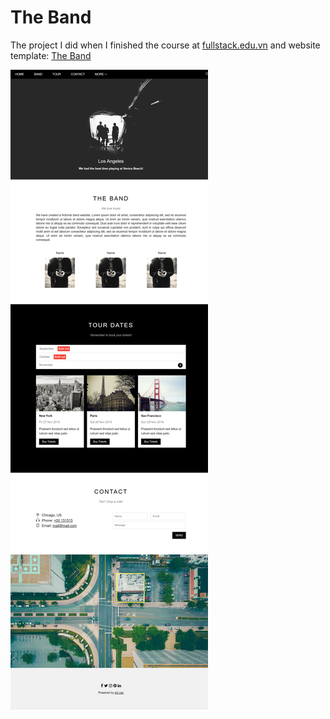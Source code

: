 **<h1>The Band</h1>**

The project I did when I finished the course at <a href="https://fullstack.edu.vn/">fullstack.edu.vn</a>
and website template: <a href="https://www.w3schools.com/w3css/tryw3css_templates_band.htm">The Band</a>

![the band](/review.png)
